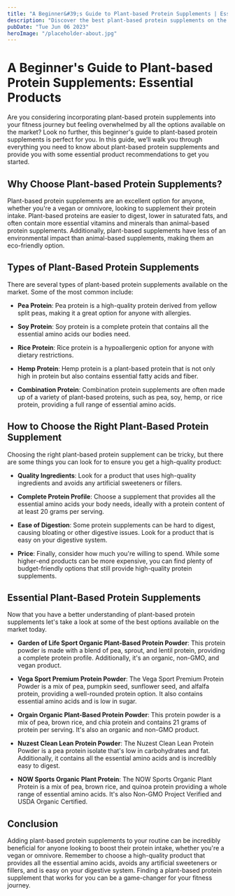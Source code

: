 ```yaml
---
title: "A Beginner&#39;s Guide to Plant-based Protein Supplements | Essential Products"
description: "Discover the best plant-based protein supplements on the market for your fitness journey. Learn how to choose the right one and get essential product recommendations."
pubDate: "Tue Jun 06 2023"
heroImage: "/placeholder-about.jpg"
---
```


# A Beginner&#39;s Guide to Plant-based Protein Supplements: Essential Products

Are you considering incorporating plant-based protein supplements into your fitness journey but feeling overwhelmed by all the options available on the market? Look no further, this beginner&#39;s guide to plant-based protein supplements is perfect for you. In this guide, we’ll walk you through everything you need to know about plant-based protein supplements and provide you with some essential product recommendations to get you started.

## Why Choose Plant-based Protein Supplements?

Plant-based protein supplements are an excellent option for anyone, whether you&#39;re a vegan or omnivore, looking to supplement their protein intake. Plant-based proteins are easier to digest, lower in saturated fats, and often contain more essential vitamins and minerals than animal-based protein supplements. Additionally, plant-based supplements have less of an environmental impact than animal-based supplements, making them an eco-friendly option.

## Types of Plant-Based Protein Supplements

There are several types of plant-based protein supplements available on the market. Some of the most common include:

- **Pea Protein**: Pea protein is a high-quality protein derived from yellow split peas, making it a great option for anyone with allergies.

- **Soy Protein**: Soy protein is a complete protein that contains all the essential amino acids our bodies need.

- **Rice Protein**: Rice protein is a hypoallergenic option for anyone with dietary restrictions.

- **Hemp Protein**: Hemp protein is a plant-based protein that is not only high in protein but also contains essential fatty acids and fiber.

- **Combination Protein**: Combination protein supplements are often made up of a variety of plant-based proteins, such as pea, soy, hemp, or rice protein, providing a full range of essential amino acids.

## How to Choose the Right Plant-Based Protein Supplement

Choosing the right plant-based protein supplement can be tricky, but there are some things you can look for to ensure you get a high-quality product:

- **Quality Ingredients**: Look for a product that uses high-quality ingredients and avoids any artificial sweeteners or fillers.

- **Complete Protein Profile**: Choose a supplement that provides all the essential amino acids your body needs, ideally with a protein content of at least 20 grams per serving.

- **Ease of Digestion**: Some protein supplements can be hard to digest, causing bloating or other digestive issues. Look for a product that is easy on your digestive system.

- **Price**: Finally, consider how much you&#39;re willing to spend. While some higher-end products can be more expensive, you can find plenty of budget-friendly options that still provide high-quality protein supplements.

## Essential Plant-Based Protein Supplements

Now that you have a better understanding of plant-based protein supplements let&#39;s take a look at some of the best options available on the market today.

- **Garden of Life Sport Organic Plant-Based Protein Powder**: This protein powder is made with a blend of pea, sprout, and lentil protein, providing a complete protein profile. Additionally, it&#39;s an organic, non-GMO, and vegan product.

- **Vega Sport Premium Protein Powder**: The Vega Sport Premium Protein Powder is a mix of pea, pumpkin seed, sunflower seed, and alfalfa protein, providing a well-rounded protein option. It also contains essential amino acids and is low in sugar.

- **Orgain Organic Plant-Based Protein Powder**: This protein powder is a mix of pea, brown rice, and chia protein and contains 21 grams of protein per serving. It&#39;s also an organic and non-GMO product.

- **Nuzest Clean Lean Protein Powder**: The Nuzest Clean Lean Protein Powder is a pea protein isolate that&#39;s low in carbohydrates and fat. Additionally, it contains all the essential amino acids and is incredibly easy to digest.

- **NOW Sports Organic Plant Protein**: The NOW Sports Organic Plant Protein is a mix of pea, brown rice, and quinoa protein providing a whole range of essential amino acids. It&#39;s also Non-GMO Project Verified and USDA Organic Certified.

## Conclusion

Adding plant-based protein supplements to your routine can be incredibly beneficial for anyone looking to boost their protein intake, whether you&#39;re a vegan or omnivore. Remember to choose a high-quality product that provides all the essential amino acids, avoids any artificial sweeteners or fillers, and is easy on your digestive system. Finding a plant-based protein supplement that works for you can be a game-changer for your fitness journey.